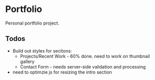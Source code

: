 # Portfolio

Personal portfolio project.

## Todos
* Build out styles for secitons:
	* Projects/Recent Work - 60% done. need to work on thumbnail gallery
	* Contact Form - needs server-side validation and processing
* need to optimzie js for resizing the intro section